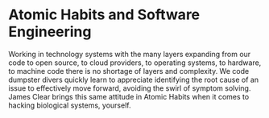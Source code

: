 # Atomic Habits and Software Engineering


Working in technology systems with the many layers expanding from our code to open source, to cloud providers, to operating systems, to hardware, to machine code there is no shortage of layers and complexity.  We code dumpster divers quickly learn to appreciate identifying the root cause of an issue to effectively move forward, avoiding the swirl of symptom solving.  James Clear brings this same attitude in Atomic Habits when it comes to hacking biological systems, yourself.



<!--stackedit_data:
eyJoaXN0b3J5IjpbMTI4ODYwMTQ4NCwtNDAzNzIzMjM0LDczMD
k5ODExNl19
-->